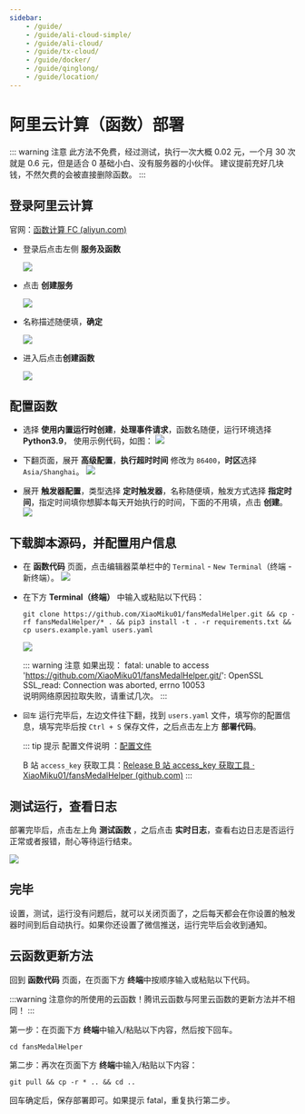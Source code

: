 ```yaml
---
sidebar:
    - /guide/
    - /guide/ali-cloud-simple/
    - /guide/ali-cloud/
    - /guide/tx-cloud/
    - /guide/docker/
    - /guide/qinglong/
    - /guide/location/
---
```


# 阿里云计算（函数）部署

::: warning 注意
此方法不免费，经过测试，执行一次大概 0.02 元，一个月 30 次就是 0.6 元，但是适合 0 基础小白、没有服务器的小伙伴。
建议提前充好几块钱，不然欠费的会被直接删除函数。
:::

## 登录阿里云计算

官网：[函数计算 FC (aliyun.com)](https://fcnext.console.aliyun.com/overview)

-   登录后点击左侧 **服务及函数**

    ![](https://s1.ax1x.com/2022/05/27/XnSfZq.md.png)

-   点击 **创建服务**

    ![](https://s1.ax1x.com/2022/05/27/XnCiVI.md.png)

-   名称描述随便填，**确定**

    ![](https://s1.ax1x.com/2022/05/27/XnC2sH.md.png)

-   进入后点击**创建函数**

    ![](https://s1.ax1x.com/2022/05/27/XnPlOH.md.png)

## 配置函数

- 选择 **使用内置运行时创建**，**处理事件请求**，函数名随便，运行环境选择 **Python3.9**， 使用示例代码，如图：
    ![](../images/ali-fc/1.png)

- 下翻页面，展开 **高级配置**，**执行超时时间** 修改为 `86400`，**时区**选择 `Asia/Shanghai`。
    ![](../images/ali-fc/2.png)

- 展开 **触发器配置**，类型选择 **定时触发器**，名称随便填，触发方式选择 **指定时间**，指定时间填你想脚本每天开始执行的时间，下面的不用填，点击 **创建**。
    ![](../images/ali-fc/3.png)

## 下载脚本源码，并配置用户信息

- 在 **函数代码** 页面，点击编辑器菜单栏中的 `Terminal` - `New Terminal`（终端 - 新终端）。
    ![](../images/ali-fc/4.png)

- 在下方 **Terminal（终端）** 中输入或粘贴以下代码：
    ```shell
    git clone https://github.com/XiaoMiku01/fansMedalHelper.git && cp -rf fansMedalHelper/* . && pip3 install -t . -r requirements.txt && cp users.example.yaml users.yaml
    ```
    ![](../images/ali-fc/5.png)

    ::: warning 注意
    如果出现：
    fatal: unable to access 'https://github.com/XiaoMiku01/fansMedalHelper.git/': OpenSSL SSL_read: Connection was aborted, errno 10053  
    说明网络原因拉取失败，请重试几次。
    :::

- `回车` 运行完毕后，左边文件往下翻，找到 `users.yaml` 文件，填写你的配置信息，填写完毕后按 `Ctrl + S` 保存文件，之后点击左上方 **部署代码**。

    ::: tip 提示
    配置文件说明 ：[配置文件](./#配置文件说明-users-yaml)  

    B 站 `access_key` 获取工具：[Release B 站 access_key 获取工具 · XiaoMiku01/fansMedalHelper (github.com)](https://github.com/XiaoMiku01/fansMedalHelper/releases/tag/logintool)
    :::

## 测试运行，查看日志

部署完毕后，点击左上角 **测试函数** ，之后点击 **实时日志**，查看右边日志是否运行正常或者报错，耐心等待运行结束。

![](../images/ali-fc/6.png)

## 完毕

设置，测试，运行没有问题后，就可以关闭页面了，之后每天都会在你设置的触发器时间到后自动执行。如果你还设置了微信推送，运行完毕后会收到通知。

## 云函数更新方法

回到 **函数代码** 页面，在页面下方 **终端**中按顺序输入或粘贴以下代码。

:::warning
注意你的所使用的云函数！腾讯云函数与阿里云函数的更新方法并不相同！
:::

第一步：在页面下方 **终端**中输入/粘贴以下内容，然后按下回车。

```shell
cd fansMedalHelper
```

第二步：再次在页面下方 **终端**中输入/粘贴以下内容：

```shell
git pull && cp -r * .. && cd ..
```

回车确定后，保存部署即可。如果提示 fatal，重复执行第二步。

